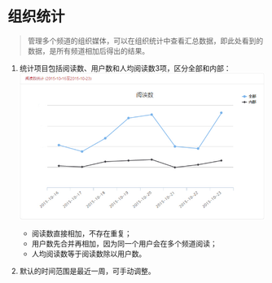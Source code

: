 # 组织统计
> 管理多个频道的组织媒体，可以在组织统计中查看汇总数据，即此处看到的数据，是所有频道相加后得出的结果。

1. 统计项目包括阅读数、用户数和人均阅读数3项，区分全部和内部：
![](img/17-1.jpg)

    - 阅读数直接相加，不存在重复；
    - 用户数先合并再相加，因为同一个用户会在多个频道阅读；
    - 人均阅读数等于阅读数除以用户数。

2. 默认的时间范围是最近一周，可手动调整。

